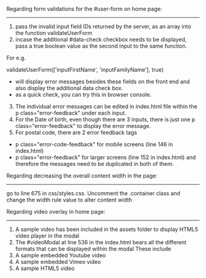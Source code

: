 Regarding form validations for the #user-form on home page:
- - - - - - - - - - - - - - - - - - - - - - - - - - - - - -

1. pass the invalid input field IDs returned by the server, as an array into the function validateUserForm
2. incase the additional #data-check checkbox needs to be displayed, pass a true boolean value as the second input to the same function.

For e.g.

validateUserForm(['inputFirstName', 'inputFamilyName'], true)

 - will display error messages besides these fields on the front end and also display the additional data check box.
 - as a quick check, you can try this in browser console.

3. The individual error messages can be edited in index.html file within the p class="error-feedback" under each input.
4. For the Date of birth, even though there are 3 inputs, there is just one p class="error-feedback" to display the error message.
5. For postal code, there are 2 error feedback tags
  - p class="error-code-feedback" for mobile screens (line 146 in index.html)
  - p class="error-feedback" for larger screens (line 152 in index.html)
  and therefore the messages need to be duplicated in both of them.




Regarding decreasing the overall content width in the page:
- - - - - - - - - - - - - - - - - - - - - - - - - - - - - -

go to line 675 in css/styles.css. Uncomment the .container class and change the width rule value to alter content width



Regarding video overlay in home page:
- - - - - - - - - - - - - - - - - - -

1. A sample video has been included in the assets folder to display HTML5 video player in the modal
2. The #videoModal at line 536 in the index.html bears all the different formats that can be displayed within the modal
These include
1. A sample embedded Youtube video
2. A sample embedded Vimeo video
3. A sample HTML5 video



